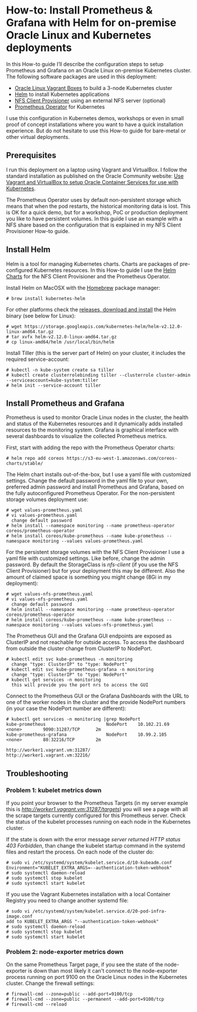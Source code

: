 # How-to: Install Prometheus & Grafana with Helm for on-premise Oracle Linux and Kubernetes deployments

In this How-to guide I’ll describe the configuration steps to setup Prometheus and Grafana on an Oracle Linux on-premise Kubernetes cluster. The following software packages are used in this deployment:
* [Oracle Linux Vagrant Boxes](https://github.com/oracle/vagrant-boxes) to build a 3-node Kubernetes cluster
* [Helm](https://docs.helm.sh/) to install Kubernetes applications
* [NFS Client Provisioner](https://github.com/helm/charts/tree/master/stable/nfs-client-provisioner) using an external NFS server (optional)
* [Prometheus Operator](https://github.com/coreos/prometheus-operator) for Kubernetes

I use this configuration in Kubernetes demos, workshops or even in small proof of concept installations where you want to have a quick installation experience. But do not hesitate to use this How-to guide for bare-metal or other virtual deployments.

## Prerequisites

I run this deployment on a laptop using Vagrant and VirtualBox. I follow the standard installation as published on the Oracle Community website: [Use Vagrant and VirtualBox to setup Oracle Container Services for use with Kubernetes](https://community.oracle.com/docs/DOC-1022800). 

The Prometheus Operator uses by default non-persistent storage which means that when the pod restarts, the historical monitoring data is lost. This is OK for a quick demo, but for a workshop, PoC or production deployment you like to have persistent volumes. In this guide I use an example with a NFS share based on the configuration that is explained in my NFS Client Provisioner How-to guide.

## Install Helm

Helm is a tool for managing Kubernetes charts. Charts are packages of pre-configured Kubernetes resources. In this How-to guide I use the [Helm Charts](https://github.com/helm/charts/tree/master/stable) for the NFS Client Provisioner and the Prometheus Operator.

Install Helm on MacOSX with the [Homebrew](https://brew.sh/) package manager:
```
# brew install kubernetes-helm
```
For other platforms check the [releases, download and install](https://github.com/helm/helm/releases) the Helm binary (see below for Linux):
```
# wget https://storage.googleapis.com/kubernetes-helm/helm-v2.12.0-linux-amd64.tar.gz
# tar xvfx helm-v2.12.0-linux-amd64.tar.gz
# cp linux-amd64/helm /usr/local/bin/helm
```

Install Tiller (this is the server part of Helm) on your cluster, it includes the required service-account:
```
# kubectl -n kube-system create sa tiller
# kubectl create clusterrolebinding tiller --clusterrole cluster-admin --serviceaccount=kube-system:tiller
# helm init --service-account tiller
```

## Install Prometheus and Grafana

Prometheus is used to monitor Oracle Linux nodes in the cluster, the health and status of the Kubernetes resources and it dynamically adds installed resources to the monitoring system. Grafana is graphical interface with several dashboards to visualize the collected Prometheus metrics.

First, start with adding the repo with the Prometheus Operator charts:
```
# helm repo add coreos https://s3-eu-west-1.amazonaws.com/coreos-charts/stable/
```

The Helm chart installs out-of-the-box, but I use a yaml file with customized settings. Change the default password in the yaml file to your own, preferred admin password and install Prometheus and Grafana, based on the fully autoconfigured Prometheus Operator. For the non-persistent storage volumes deployment use:
```
# wget values-prometheus.yaml
# vi values-prometheus.yaml
  change default password
# helm install --namespace monitoring --name prometheus-operator coreos/prometheus-operator
# helm install coreos/kube-prometheus --name kube-prometheus --namespace monitoring --values values-prometheus.yaml
```

For the persistent storage volumes with the NFS Client Provisioner I use a yaml file with customized settings. Like before, change the admin password. By default the StorageClass is *nfs-client* (if you use the NFS Client Provisioner) but for your deployment this may be different. Also the amount of claimed space is something you might change (8Gi in my deployment):
```
# wget values-nfs-prometheus.yaml
# vi values-nfs-prometheus.yaml
  change default password
# helm install --namespace monitoring --name prometheus-operator coreos/prometheus-operator
# helm install coreos/kube-prometheus --name kube-prometheus --namespace monitoring --values values-nfs-prometheus.yaml
```

The Prometheus GUI and the Grafana GUI endpoints are exposed as ClusterIP and not reachable for outside access. To access the dashboard from outside the cluster change from  ClusterIP to NodePort.
```
# kubectl edit svc kube-prometheus -n monitoring
  change "type: ClusterIP" to "type: NodePort"
# kubectl edit svc kube-prometheus-grafana -n monitoring
  change "type: ClusterIP" to "type: NodePort"
# kubectl get services -n monitoring
  this will provide you the port nrs to access the GUI
```

Connect to the Prometheus GUI or the Grafana Dashboards with the URL to one of the worker nodes in the cluster and the provide NodePort numbers (in your case the NodePort number are different):
```
# kubectl get services -n monitoring |grep NodePort
kube-prometheus                       NodePort    10.102.21.69     <none>        9090:31287/TCP      2m
kube-prometheus-grafana               NodePort    10.99.2.105      <none>        80:32216/TCP        2m

http://worker1.vagrant.vm:31287/
http://worker1.vagrant.vm:32216/
```

## Troubleshooting
### Problem 1: kubelet metrics down 

If you point your browser to the Prometheus Targets (in my server example this is *http://worker1.vagrant.vm:31287/targets*) you will see a page with all the scrape targets currently configured for this Prometheus server. Check the status of the kubelet processes running on each node in the Kubernetes cluster. 

If the state is down with the error message *server returned HTTP status 403 Forbidden*, than change the kubelet startup command in the systemd files and restart the process. On each node of the cluster do:

```
# sudo vi /etc/systemd/system/kubelet.service.d/10-kubeadm.conf 
Environment="KUBELET_EXTRA_ARGS=--authentication-token-webhook"
# sudo systemctl daemon-reload
# sudo systemctl stop kubelet
# sudo systemctl start kubelet
```

If you use the Vagrant Kubernetes installation with a local Container Registry you need to change another systemd file:
```
# sudo vi /etc/systemd/system/kubelet.service.d/20-pod-infra-image.conf 
add to KUBELET_EXTRA_ARGS "--authentication-token-webhook"
# sudo systemctl daemon-reload
# sudo systemctl stop kubelet
# sudo systemctl start kubelet
```

### Problem 2: node-exporter metrics down 

On the same Prometheus Target page, if you see the state of the node-exporter is down than most likely it can't connect to the node-exporter process running on port 9100 on the Oracle Linux nodes in the Kubernetes cluster. Change the firewall settings:
```
# firewall-cmd --zone=public --add-port=9100/tcp
# firewall-cmd --zone=public --permanent --add-port=9100/tcp
# firewall-cmd --reload
```
